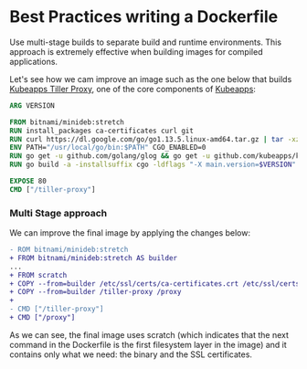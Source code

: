 # Best Practices writing a Dockerfile

Use multi-stage builds to separate build and runtime environments. This approach is extremely effective when building images for compiled applications.

Let's see how we cam improve an image such as the one below that builds [Kubeapps Tiller Proxy](https://github.com/kubeapps/kubeapps/tree/master/cmd/tiller-proxy), one of the core components of [Kubeapps](http://kubeapps.io/):

```Dockerfile
ARG VERSION

FROM bitnami/minideb:stretch
RUN install_packages ca-certificates curl git
RUN curl https://dl.google.com/go/go1.13.5.linux-amd64.tar.gz | tar -xzf - -C /usr/local
ENV PATH="/usr/local/go/bin:$PATH" CGO_ENABLED=0
RUN go get -u github.com/golang/glog && go get -u github.com/kubeapps/kubeapps/cmd/tiller-proxy
RUN go build -a -installsuffix cgo -ldflags "-X main.version=$VERSION" github.com/kubeapps/kubeapps/cmd/tiller-proxy

EXPOSE 80
CMD ["/tiller-proxy"]
```

### Multi Stage approach

We can improve the final image by applying the changes below:

```diff
- ROM bitnami/minideb:stretch
+ FROM bitnami/minideb:stretch AS builder
...
+ FROM scratch
+ COPY --from=builder /etc/ssl/certs/ca-certificates.crt /etc/ssl/certs/
+ COPY --from=builder /tiller-proxy /proxy
+
- CMD ["/tiller-proxy"]
+ CMD ["/proxy"]
```

As we can see, the final image uses scratch (which indicates that the next command in the Dockerfile is the first filesystem layer in the image) and it contains only what we need: the binary and the SSL certificates.
